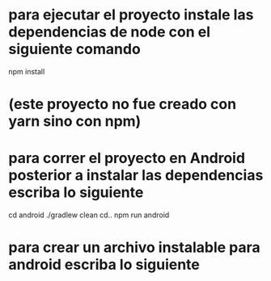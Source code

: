 # para ejecutar el proyecto instale las dependencias de node con el siguiente comando

npm install

# (este proyecto no fue creado con yarn sino con npm)


# para correr el proyecto en Android posterior a instalar las dependencias escriba lo siguiente

cd android
./gradlew clean
cd..
npm run android

# para crear un archivo instalable para android escriba lo siguiente
